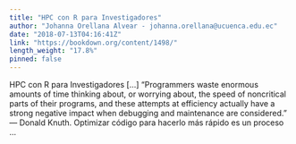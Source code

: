 ```yaml
---
title: "HPC con R para Investigadores"
author: "Johanna Orellana Alvear - johanna.orellana@ucuenca.edu.ec"
date: "2018-07-13T04:16:41Z"
link: "https://bookdown.org/content/1498/"
length_weight: "17.8%"
pinned: false
---
```


HPC con R para Investigadores [...] “Programmers waste enormous amounts of time thinking about, or worrying about, the speed of noncritical parts of their programs, and these attempts at efficiency actually have a strong negative impact when debugging and maintenance are considered.” — Donald Knuth. Optimizar código para hacerlo más rápido es un proceso ...
